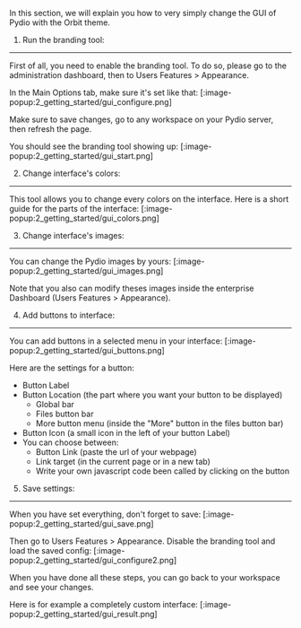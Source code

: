 In this section, we will explain you how to very simply change the GUI of Pydio with the Orbit theme.

1. Run the branding tool:
---
First of all, you need to enable the branding tool.
To do so, please go to the administration dashboard,
then to Users Features > Appearance.

In the Main Options tab, make sure it's set like that:
[:image-popup:2_getting_started/gui_configure.png]

Make sure to save changes, go to any workspace on your Pydio server, then refresh the page.

You should see the branding tool showing up:
[:image-popup:2_getting_started/gui_start.png]

2. Change interface's colors:
---
This tool allows you to change every colors on the interface.
Here is a short guide for the parts of the interface:
[:image-popup:2_getting_started/gui_colors.png]

3. Change interface's images:
---
You can change the Pydio images by yours:
[:image-popup:2_getting_started/gui_images.png]

Note that you also can modify theses images inside the enterprise Dashboard (Users Features > Appearance).

4. Add buttons to interface:
---
You can add buttons in a selected menu in your interface:
[:image-popup:2_getting_started/gui_buttons.png]

Here are the settings for a button:

- Button Label
- Button Location (the part where you want your button to be displayed)
  - Global bar
  - Files button bar
  - More button menu (inside the "More" button in the files button bar)
- Button Icon (a small icon in the left of your button Label)
- You can choose between:
  - Button Link (paste the url of your webpage)
  - Link target (in the current page or in a new tab)
  - Write your own javascript code been called by clicking on the button


5. Save settings:
---
When you have set everything, don't forget to save:
[:image-popup:2_getting_started/gui_save.png]

Then go to Users Features > Appearance. Disable the branding tool and load the saved config:
[:image-popup:2_getting_started/gui_configure2.png]

When you have done all these steps, you can go back to your workspace and see your changes.

Here is for example a completely custom interface:
[:image-popup:2_getting_started/gui_result.png]
